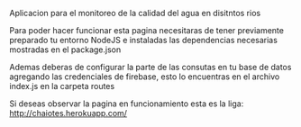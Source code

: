 Aplicacion para el monitoreo de la calidad del agua en disitntos rios

Para poder hacer funcionar esta pagina necesitaras de tener previamente preparado tu entorno NodeJS e instaladas las dependencias necesarias mostradas en el package.json

Ademas deberas de configurar la parte de las consutas en tu base de datos agregando las credenciales de firebase, esto lo encuentras en el archivo index.js en la carpeta routes

Si deseas observar la pagina en funcionamiento esta es la liga: http://chaiotes.herokuapp.com/
